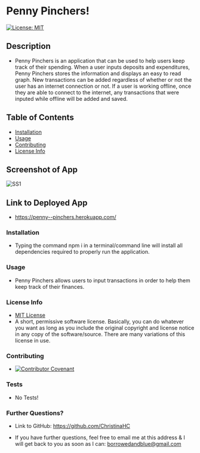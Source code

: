 # Penny Pinchers!
  [![License: MIT](https://img.shields.io/badge/License-MIT-yellow.svg)](https://opensource.org/licenses/MIT)

  ## Description
  
  * Penny Pinchers is an application that can be used to help users keep track of their spending. When a user inputs deposits and expenditures, Penny Pinchers stores the information and displays an easy to read graph. New transactions can be added regardless of whether or not the user has an internet connection or not. If a user is working offline, once they are able to connect to the internet, any transactions that were inputed while offline will be added and saved.  

  ## Table of Contents

  * [Installation](#installation)
  * [Usage](#usage)
  * [Contributing](#contributing)
  * [License Info](#license-info)

  ## Screenshot of App

  ![SS1](https://user-images.githubusercontent.com/92480050/160953637-60a5226b-814a-430a-9165-47d783e11192.jpg)
 
  ## Link to Deployed App

  * https://penny--pinchers.herokuapp.com/

  ### Installation
  
  * Typing the command npm i in a terminal/command line will install all dependencies required to properly run the application.

  ### Usage

  * Penny Pinchers allows users to input transactions in order to help them keep track of their finances.

  ### License Info
  * [MIT License](https://opensource.org/licenses/MIT)
  * A short, permissive software license. Basically, you can do whatever you want as long as you include the original copyright and license notice in any copy of the software/source.  There are many variations of this license in use.
  
  ### Contributing

  * [![Contributor Covenant](https://img.shields.io/badge/Contributor%20Covenant-2.1-4baaaa.svg)](code_of_conduct.md)

  ### Tests

  * No Tests!

  ### Further Questions?

  * Link to GitHub: https://github.com/ChristinaHC

  * If you have further questions, feel free to email me at this address & I will get back to you as soon as I can: borrowedandblue@gmail.com